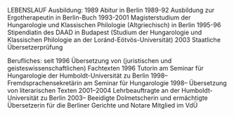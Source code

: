 

LEBENSLAUF
Ausbildung:	1989	Abitur in Berlin
 	1989-92	Ausbildung zur Ergotherapeutin in Berlin-Buch
 	1993-2001	Magisterstudium der Hungarologie und Klassischen Philologie (Altgriechisch) in Berlin
 	1995-96	Stipendiatin des DAAD in Budapest (Studium der Hungarologie und Klassischen Philologie an der Loránd-Eötvös-Universität)
 	2003	Staatliche Übersetzerprüfung
 
Berufliches:	seit 1996	Übersetzung von (juristischen und geisteswissenschaftlichen) Fachtexten
 	1996	Tutorin am Seminar für Hungarologie der Humboldt-Universität zu Berlin
 	1998–	Fremdsprachensekretärin am Seminar für Hungarologie
 	1998–	Übersetzung von literarischen Texten
 	2001–2004	Lehrbeauftragte an der Humboldt-Universität zu Berlin
 	2003–	Beeidigte Dolmetscherin und ermächtigte Übersetzerin für die Berliner Gerichte und Notare
 	 	Mitglied im VdÜ
